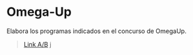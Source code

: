 # Omega-Up
Elabora los programas indicados en el concurso de OmegaUp.
>[Link A/B](https://github.com/Taigach080/Omega-Up/pull/1#issue-1358199851)
j

